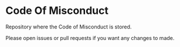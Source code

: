 # Code Of Misconduct

Repository where the Code of Misconduct is stored.

Please open issues or pull requests if you want any changes to made.
